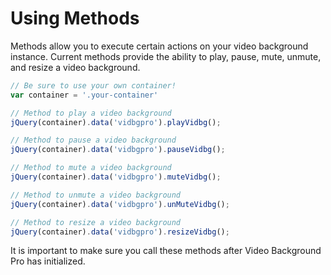 # Using Methods

Methods allow you to execute certain actions on your video background instance. Current methods provide the ability to play, pause, mute, unmute, and resize a video background.

```js
// Be sure to use your own container!
var container = '.your-container'

// Method to play a video background
jQuery(container).data('vidbgpro').playVidbg();

// Method to pause a video background
jQuery(container).data('vidbgpro').pauseVidbg();

// Method to mute a video background
jQuery(container).data('vidbgpro').muteVidbg();

// Method to unmute a video background
jQuery(container).data('vidbgpro').unMuteVidbg();

// Method to resize a video background
jQuery(container).data('vidbgpro').resizeVidbg();
```

It is important to make sure you call these methods after Video Background Pro has initialized.